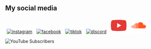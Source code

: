 ## My social media
<p>
    <a href="https://www.instagram.com/_nhathuynguyen_/"><img style="margin-inline: 5px;" src="/assets/img/instagram-logo.png" alt="instagram"></a>
    <a href="https://www.facebook.com/nhathuynguyenn"><img style="margin-inline: 5px;" src="/assets/img/facebook-logo.png" alt="facebook"></a>
    <a href="https://www.tiktok.com/@_nhathuynguyen"><img style="margin-inline: 5px;" src="/assets/img/tiktok-logo.png" alt="tiktok"></a>
    <a href="https://discord.gg/3GhWXn4S"><img style="margin-inline: 5px;" src="/assets/img/discord-logo.png" alt="discord"></a>
    <a href="https://www.youtube.com/@nhathuy_nguyen"><img style="margin-inline: 5px; width: 50px;" src="/assets/img/youtube-logo.png" alt="youtube"></a>
    <a href="https://soundcloud.com/sah1909"><img style="margin-inline: 5px; width: 50px;" src="/assets/img/soundcloud-logo.png" alt="soundcloud"></a>
</p>

![YouTube Subscribers](https://img.shields.io/youtube/channel/subscribers/UC_81ymEp3t79Gop9G6lcdRg?style=social)


